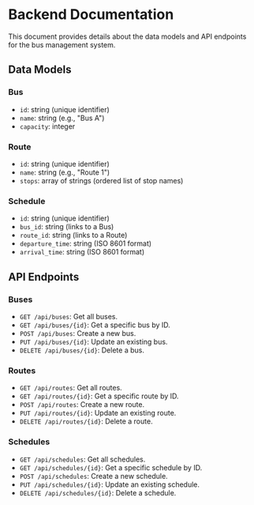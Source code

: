 # Backend Documentation

This document provides details about the data models and API endpoints for the bus management system.

## Data Models

### Bus

*   `id`: string (unique identifier)
*   `name`: string (e.g., "Bus A")
*   `capacity`: integer

### Route

*   `id`: string (unique identifier)
*   `name`: string (e.g., "Route 1")
*   `stops`: array of strings (ordered list of stop names)

### Schedule

*   `id`: string (unique identifier)
*   `bus_id`: string (links to a Bus)
*   `route_id`: string (links to a Route)
*   `departure_time`: string (ISO 8601 format)
*   `arrival_time`: string (ISO 8601 format)

## API Endpoints

### Buses

*   `GET /api/buses`: Get all buses.
*   `GET /api/buses/{id}`: Get a specific bus by ID.
*   `POST /api/buses`: Create a new bus.
*   `PUT /api/buses/{id}`: Update an existing bus.
*   `DELETE /api/buses/{id}`: Delete a bus.

### Routes

*   `GET /api/routes`: Get all routes.
*   `GET /api/routes/{id}`: Get a specific route by ID.
*   `POST /api/routes`: Create a new route.
*   `PUT /api/routes/{id}`: Update an existing route.
*   `DELETE /api/routes/{id}`: Delete a route.

### Schedules

*   `GET /api/schedules`: Get all schedules.
*   `GET /api/schedules/{id}`: Get a specific schedule by ID.
*   `POST /api/schedules`: Create a new schedule.
*   `PUT /api/schedules/{id}`: Update an existing schedule.
*   `DELETE /api/schedules/{id}`: Delete a schedule.
